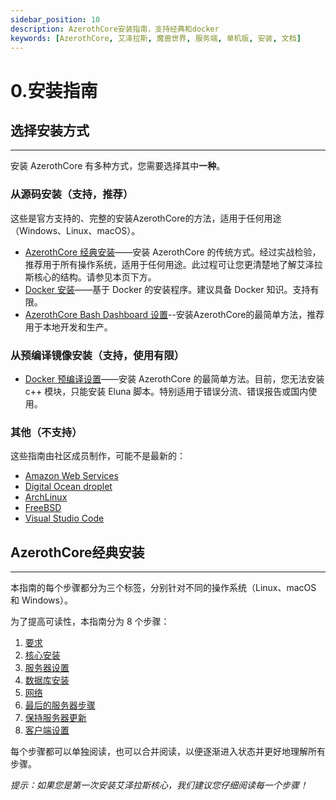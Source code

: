 ```yaml
---
sidebar_position: 10
description: AzerothCore安装指南，支持经典和docker
keywords: [AzerothCore, 艾泽拉斯, 魔兽世界, 服务端, 单机版, 安装, 文档]
---
```


# 0.安装指南

## 选择安装方式
---
安装 AzerothCore 有多种方式，您需要选择其中**一种**。

### 从源码安装（支持，推荐）

这些是官方支持的、完整的安装AzerothCore的方法，适用于任何用途（Windows、Linux、macOS）。

- [AzerothCore 经典安装](#AzerothCore-经典安装)——安装 AzerothCore 的传统方式。经过实战检验，推荐用于所有操作系统，适用于任何用途。此过程可让您更清楚地了解艾泽拉斯核心的结构。请参见本页下方。
- [Docker 安装](/install-with-docker)——基于 Docker 的安装程序。建议具备 Docker 知识。支持有限。
- [AzerothCore Bash Dashboard 设置](/ac-dashboard-core-installation)--安装AzerothCore的最简单方法，推荐用于本地开发和生产。

### 从预编译镜像安装（支持，使用有限）

- [Docker 预编译设置](https://www.azerothcore.org/acore-docker/)——安装 AzerothCore 的最简单方法。目前，您无法安装 c++ 模块，只能安装 Eluna 脚本。特别适用于错误分流、错误报告或国内使用。

### 其他（不支持）

这些指南由社区成员制作，可能不是最新的：

- [Amazon Web Services](/aws-tutorial)
- [Digital Ocean droplet](/digital-ocean-video-tutorial)
- [ArchLinux](/arch-linux)
- [FreeBSD](/freebsd)
- [Visual Studio Code](/vsc-requirements)

## AzerothCore经典安装
---

本指南的每个步骤都分为三个标签，分别针对不同的操作系统（Linux、macOS 和 Windows）。

为了提高可读性，本指南分为 8 个步骤：

1. [要求](/requirements)
2. [核心安装](/core-installation)
3. [服务器设置](/server-setup)
4. [数据库安装](/database-installation)
5. [网络](/networking)
6. [最后的服务器步骤](/final-server-steps)
7. [保持服务器更新](/keeping-the-server-up-to-date)
8. [客户端设置](/client-setup)

每个步骤都可以单独阅读，也可以合并阅读，以便逐渐进入状态并更好地理解所有步骤。

*提示：如果您是第一次安装艾泽拉斯核心，我们建议您仔细阅读每一个步骤！*